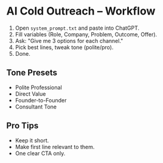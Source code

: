 # AI Cold Outreach – Workflow

1) Open `system_prompt.txt` and paste into ChatGPT.
2) Fill variables (Role, Company, Problem, Outcome, Offer).
3) Ask: "Give me 3 options for each channel."
4) Pick best lines, tweak tone (polite/pro).
5) Done.

## Tone Presets
- Polite Professional
- Direct Value
- Founder-to-Founder
- Consultant Tone

## Pro Tips
- Keep it short.
- Make first line relevant to them.
- One clear CTA only.
